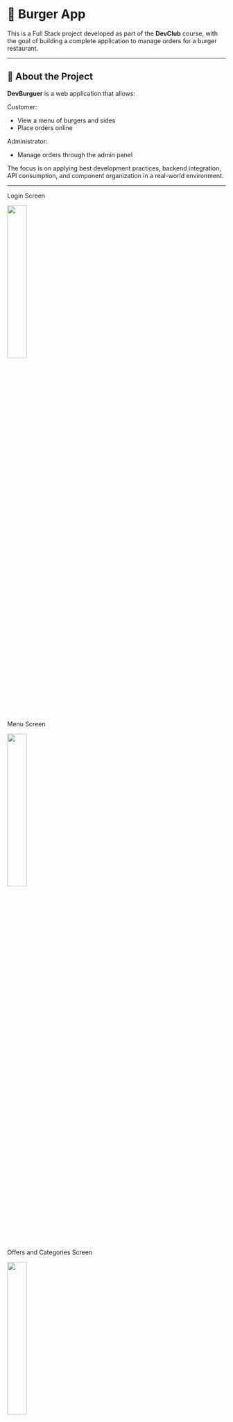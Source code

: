 # 🍔  Burger App

This is a Full Stack project developed as part of the **DevClub** course, with the goal of building a complete application to manage orders for a burger restaurant.

---

## 🚀 About the Project

**DevBurguer** is a web application that allows:

Customer:

* View a menu of burgers and sides
* Place orders online

Administrator:

* Manage orders through the admin panel

The focus is on applying best development practices, backend integration, API consumption, and component organization in a real-world environment.

---

<p>Login Screen</p>
<img src="https://github.com/user-attachments/assets/59ca2e23-6a68-4443-8b15-f53773550152" width="30%" />
<p>Menu Screen</p>
<img src="https://github.com/user-attachments/assets/4df205fe-7c0a-46b9-b453-ea55b25eadfe" width="30%" />
<p>Offers and Categories Screen</p>
<img src="https://github.com/user-attachments/assets/7295d282-ce55-4396-a775-1b69f9853d23" width="30%" />
<p>Cart Screen</p>
<img src="https://github.com/user-attachments/assets/dbb0b6c4-eaaa-45b7-a178-3c8d14760b86" width="30%" />
<p>Admin Screen</p>
<img src="https://github.com/user-attachments/assets/501fa25b-dd4f-4154-8d7f-e5aed2044e7e" width="30%" />
<p>Products Screen</p>
<img src="https://github.com/user-attachments/assets/863d0526-d55c-4dc6-9b8d-426eb9bcc2e1" width="30%" />

---

## 🛠️ Technologies Used

### Frontend:

* **React** (with React Hooks)
* **Axios** (for HTTP requests)
* **React Router DOM** (for routing)
* **Styled-Components** or **CSS Modules** (for styling)
* **Context API** (to manage global state)

### Backend:

* **Node.js** with **Express**
* **MongoDB** with **Mongoose**
* **Dotenv** (environment variables)
* **Cors** (to allow requests)
* **Nodemon** (for development)

### Others:

* **Git & GitHub** (version control)
* **Postman** (to test the API)
* **Docker**

---

## 📚 Learnings

During the development of DevBurguer, the following concepts were applied and learned:

* Structuring a Full Stack project from scratch
* Connecting frontend and backend using RESTful APIs
* Creating private routes for administrators
* Using MongoDB with Mongoose for data persistence
* Code organization and componentization in React
* Managing global state with Context API
* Error handling on both frontend and backend
* Securing sensitive information using `.env` files

---

## 🖥️ How to Run the Project Locally

### ⚙️ Prerequisites

Before starting, you will need to have installed:

* [Node.js](https://nodejs.org/)
* [MongoDB](https://www.mongodb.com/)
* [Git](https://git-scm.com/)
* A package manager (npm or yarn)

### 🔧 Installation

1. **Clone the repository hamburgueria-frontend:**

```bash
git clone https://github.com/PolyannaMeira/hamburgueria-frontend.git
cd Hamburgueria
```

2. **Clone the repository hamburgueria-backend:**

```bash
git clone https://github.com/PolyannaMeira/hamburgueria-backend.git
cd Hamburgueria
```

3. **Configure the `.env` file:**

Create a `.env` file inside the `Devburger_API` folder with the following variables (example):

```env
PORT=5000
MONGO_URI=mongodb://localhost:27017/devburguer
JWT_SECRET=your_secret_key
```

4. **Start the backend:**

```bash
npm run dev
```

5. **Install frontend and backend dependencies (if in a separate folder):**

```bash
cd ../[frontend-folder]
npm install
```

6. **Start the frontend and the backend:**

```bash
npm start
```

---

## 📂 Project Structure (Summary)

```


├── hamburgueria-backend/
│   ├── controllers/
│   ├── models/
│   ├── routes/
│   ├── .env (added to .gitignore)
│   ├── server.js
│   └── ...

├── hamburgueria-frontend/
│   ├── src/
│   ├── public/
│   └── ...
│

```

---

## 👩‍💻 Developed by

**Polyanna Meira**
🔗 [GitHub](https://github.com/PolyannaMeira)
🔗 [LinkedIn](https://www.linkedin.com/in/polyanna-meira/)

---

## ⚠️ Warning

This project is intended for learning purposes. Sensitive information (such as API keys or database credentials) should not be versioned — use `.env` files with properly configured `.gitignore`.
